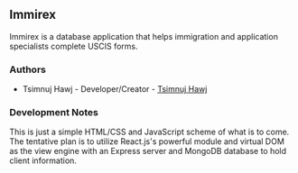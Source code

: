 ## Immirex
Immirex is a database application that helps immigration and application specialists complete USCIS forms.

### Authors
* Tsimnuj Hawj - Developer/Creator - [Tsimnuj Hawj](https://github.com/tsimnujhawj)

### Development Notes
This is just a simple HTML/CSS and JavaScript scheme of what is to come. The tentative plan is to utilize React.js's powerful module and virtual DOM as the view engine with an Express server and MongoDB database to hold client information.
